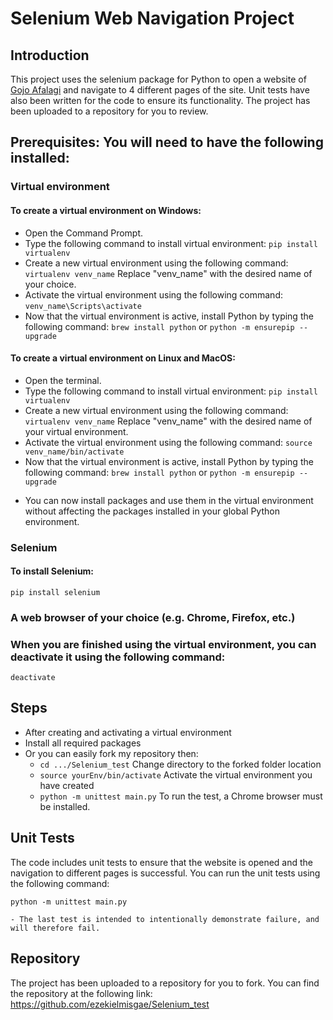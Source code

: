 # Selenium Web Navigation Project
## Introduction
This project uses the selenium package for Python to open a website of [Gojo Afalagi](https://gojo.herokuapp.com) and navigate to 4 different pages of the site. Unit tests have also been written for the code to ensure its functionality. The project has been uploaded to a repository for you to review.

## Prerequisites: You will need to have the following installed:

### Virtual environment

#### To create a virtual environment on Windows:

- Open the Command Prompt.
- Type the following command to install virtual environment: ```pip install virtualenv```
- Create a new virtual environment using the following command: ```virtualenv venv_name``` Replace "venv_name" with the desired name of your choice.
- Activate the virtual environment using the following command: ```venv_name\Scripts\activate```
- Now that the virtual environment is active, install Python by typing the following command: ```brew install python``` or ```python -m ensurepip --upgrade```

#### To create a virtual environment on Linux and MacOS:

- Open the terminal.
- Type the following command to install virtual environment: ```pip install virtualenv```
- Create a new virtual environment using the following command: ```virtualenv venv_name``` Replace "venv_name" with the desired name of your virtual environment.
- Activate the virtual environment using the following command: ```source venv_name/bin/activate```
- Now that the virtual environment is active, install Python by typing the following command: ```brew install python``` or ```python -m ensurepip --upgrade```

* You can now install packages and use them in the virtual environment without affecting the packages installed in your global Python environment.

### Selenium
#### To install Selenium:
```pip install selenium```

### A web browser of your choice (e.g. Chrome, Firefox, etc.)
### When you are finished using the virtual environment, you can deactivate it using the following command:
```deactivate```

## Steps
- After creating and activating a virtual environment
- Install all required packages
- Or you can easily fork my repository then:
    * ```cd .../Selenium_test``` Change directory to the forked folder location
    * ```source yourEnv/bin/activate``` Activate the virtual environment you have created
    * ```python -m unittest main.py``` To run the test, a Chrome browser must be installed.

## Unit Tests
The code includes unit tests to ensure that the website is opened and the navigation to different pages is successful. You can run the unit tests using the following command:

```python -m unittest main.py```

    - The last test is intended to intentionally demonstrate failure, and will therefore fail.

## Repository
The project has been uploaded to a repository for you to fork. You can find the repository at the following link:
https://github.com/ezekielmisgae/Selenium_test
